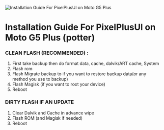 ![Installation Guide For PixelPlusUI on Moto G5 Plus](https://i.imgur.com/pmZkslu.png "Installation")

# Installation Guide For PixelPlusUI on Moto G5 Plus (potter)

### CLEAN FLASH (RECOMMENDED) : 
1. First take backup then do format data, cache, dalvik/ART cache, System
2. Flash rom
3. Flash Migrate backup to if you want to restore backup data(or any method you use to backup)
4. Flash Magisk (if you want to root your device) 
5. Reboot

### DIRTY FLASH IF AN UPDATE
1. Clear Dalvik and Cache in advance wipe
2. Flash ROM  (and Magisk if needed)
3. Reboot




